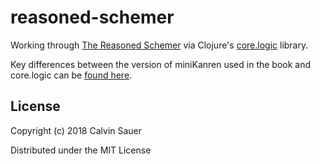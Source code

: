 # reasoned-schemer

Working through [The Reasoned Schemer][1] via Clojure's [core.logic][2] library.

Key differences between the version of miniKanren used in the book and
core.logic can be [found here][3].

## License

Copyright (c) 2018 Calvin Sauer

Distributed under the MIT License

[1]: https://mitpress.mit.edu/books/reasoned-schemer
[2]: https://github.com/clojure/core.logic
[3]: https://github.com/clojure/core.logic/wiki/Differences-from-The-Reasoned-Schemer
